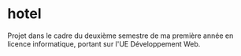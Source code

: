 # hotel
Projet dans le cadre du deuxième semestre de ma première année en licence informatique, portant sur l'UE Développement Web.
